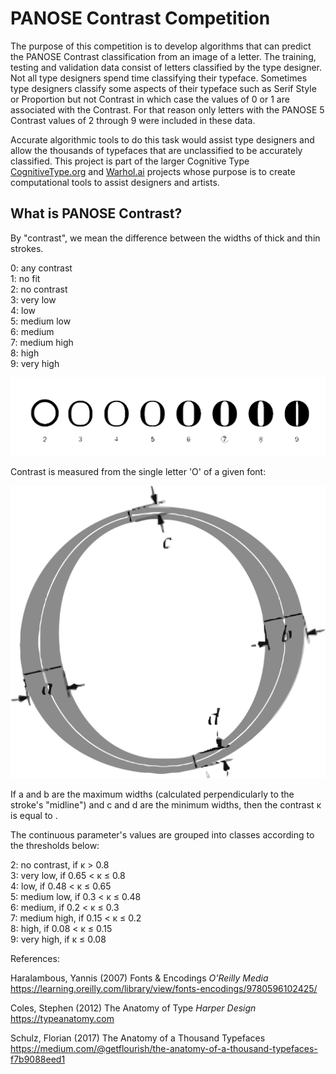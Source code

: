 # PANOSE Contrast Competition

The purpose of this competition is to develop algorithms that can predict the PANOSE Contrast classification from an image of a letter. The training, testing and validation data consist of letters classified by the type designer. Not all type designers spend time classifying their typeface. Sometimes type designers classify some aspects of their typeface such as Serif Style or Proportion but not Contrast in which case the values of 0 or 1 are associated with the Contrast.  For that reason only letters with the PANOSE 5 Contrast values of 2 through 9 were included in these data.  

Accurate algorithmic tools to do this task would assist type designers and allow the thousands of typefaces that are unclassified to be accurately classified.  This project is part of the larger Cognitive Type <a href="http://cognitivetype.org/">CognitiveType.org</a> and <a href='http://warhol.ai/'>Warhol.ai</a> projects whose purpose is to create computational tools to assist designers and artists.  


## What is PANOSE Contrast?

By "contrast", we mean the difference between the widths of thick and thin strokes.

0: any contrast  
1: no fit  
2: no contrast  
3: very low    
4: low   
5: medium low  
6: medium   
7: medium high   
8: high   
9: very high   

<img src='https://github.com/nikbearbrown/Kaggle/blob/main/Art/PANOSE_5_Contrast_A.png?raw=true' />


Contrast is measured from the single letter 'O' of a given font:    

<img src='https://github.com/nikbearbrown/Kaggle/blob/main/Art/PANOSE_5_Contrast_B.png?raw=true' />


If a and b are the maximum widths (calculated perpendicularly to the stroke's "midline") and c and d are the minimum widths, then the contrast κ is equal to .  


The continuous parameter's values are grouped into classes according to the thresholds below:

2: no contrast, if κ > 0.8    
3: very low, if 0.65 < κ ≤ 0.8   
4: low, if 0.48 < κ ≤ 0.65    
5: medium low, if 0.3 < κ ≤ 0.48   
6: medium, if 0.2 < κ ≤ 0.3     
7: medium high, if 0.15 < κ ≤ 0.2  
8: high, if 0.08 < κ ≤ 0.15   
9: very high, if κ ≤ 0.08  


References:

Haralambous, Yannis (2007) Fonts & Encodings _O'Reilly Media_ https://learning.oreilly.com/library/view/fonts-encodings/9780596102425/   

Coles, Stephen (2012) The Anatomy of Type _Harper Design_ https://typeanatomy.com 

Schulz, Florian (2017) The Anatomy of a Thousand Typefaces https://medium.com/@getflourish/the-anatomy-of-a-thousand-typefaces-f7b9088eed1   




